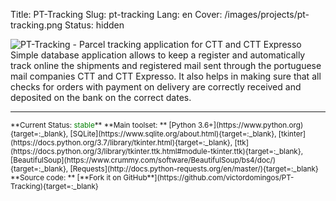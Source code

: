 Title: PT-Tracking
Slug: pt-tracking
Lang: en
Cover: /images/projects/pt-tracking.png
Status: hidden


![PT-Tracking - Parcel tracking application for CTT and CTT Expresso]({filename}/images/projects/pt-tracking.png)
Simple database application allows to keep a register and automatically track online the shipments and registered mail sent through the portuguese mail companies CTT and CTT Expresso. It also helps in making sure that all checks for orders with payment on delivery are correctly received and deposited on the bank on the correct dates.  

<hr>

<small>
**Current Status: <span style="color:green">stable</span>**    
**Main toolset: ** [Python 3.6+](https://www.python.org){target=:_blank}, [SQLite](https://www.sqlite.org/about.html){target=:_blank}, [tkinter](https://docs.python.org/3.7/library/tkinter.html){target=:_blank}, [ttk](https://docs.python.org/3/library/tkinter.ttk.html#module-tkinter.ttk){target=:_blank}, [BeautifulSoup](https://www.crummy.com/software/BeautifulSoup/bs4/doc/){target=:_blank}, [Requests](http://docs.python-requests.org/en/master/){target=:_blank}  
**Source code: ** [**Fork it on GitHub**](https://github.com/victordomingos/PT-Tracking){target=:_blank}

</small>

